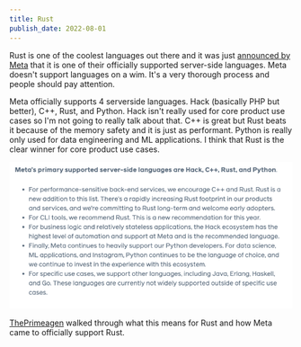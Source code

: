 ```yaml
---
title: Rust
publish_date: 2022-08-01
---
```


Rust is one of the coolest languages out there and it was just [announced by Meta](https://engineering.fb.com/2022/07/27/developer-tools/programming-languages-endorsed-for-server-side-use-at-meta/) that it is one of their officially supported server-side languages. Meta doesn't support languages on a wim. It's a very thorough process and people should pay attention.

Meta officially supports 4 serverside languages. Hack (basically PHP but better), C++, Rust, and Python. Hack isn't really used for core product use cases so I'm not going to really talk about that. C++ is great but Rust beats it because of the memory safety and it is just as performant. Python is really only used for data engineering and ML applications. I think that Rust is the clear winner for core product use cases.

![Metas supported languages](../photos/meta_supported_languages.png)

[ThePrimeagen](https://www.youtube.com/watch?v=oehcVTHRwLE) walked through what this means for Rust and how Meta came to officially support Rust.
